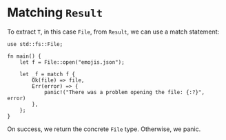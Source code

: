 # Matching `Result`

To extract `T`, in this case `File`, from `Result`, we can use a match statement:

```rust,should_panic
use std::fs::File;

fn main() {
    let f = File::open("emojis.json");

    let _f = match f {
        Ok(file) => file,
        Err(error) => {
            panic!("There was a problem opening the file: {:?}", error)
        },
    };
}
```

On success, we return the concrete `File` type. Otherwise, we panic.
